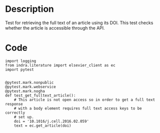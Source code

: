 # Description
Test for retrieving the full text of an article using its DOI. This test checks whether the article is accessible through the API.

# Code
```
import logging
from indra.literature import elsevier_client as ec
import pytest


@pytest.mark.nonpublic
@pytest.mark.webservice
@pytest.mark.nogha
def test_get_fulltext_article():
    # This article is not open access so in order to get a full text response
    # with a body element requires full text access keys to be correctly
    # set up.
    doi = '10.1016/j.cell.2016.02.059'
    text = ec.get_article(doi)

```
